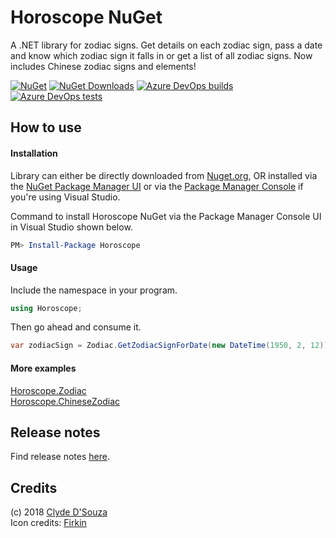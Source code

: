 # Horoscope NuGet
A .NET library for zodiac signs. Get details on each zodiac sign, pass a date and know which zodiac sign it falls in or get a list of all zodiac signs. Now includes Chinese zodiac signs and elements! 
    
[![NuGet](https://img.shields.io/nuget/v/horoscope.svg?colorB=green&label=NuGet&logo=nuget&style=flat)](https://www.nuget.org/packages/Horoscope/)
[![NuGet Downloads](https://img.shields.io/nuget/dt/horoscope.svg?colorB=%23004880&label=NuGet%20Downloads&logo=nuget&style=flat)](https://www.nuget.org/packages/Horoscope/)
[![Azure DevOps builds](https://img.shields.io/azure-devops/build/clydedsouza-nuget/90af4830-1be2-4677-981d-15d0b01937e4/1?logo=Azure%20DevOps)](https://dev.azure.com/clydedsouza-nuget/Horoscope%20NuGet/_build) 
[![Azure DevOps tests](https://img.shields.io/azure-devops/tests/clydedsouza-nuget/Horoscope%2520NuGet/1?logo=Azure%20DevOps)](https://dev.azure.com/clydedsouza-nuget/Horoscope%20NuGet/_build)     

## How to use
#### Installation 
Library can either be directly downloaded from [Nuget.org](https://www.nuget.org/packages/Horoscope/), OR installed via the [NuGet Package Manager UI](https://docs.microsoft.com/en-us/nuget/tools/package-manager-ui#finding-and-installing-a-package) or via the [Package Manager Console](https://docs.microsoft.com/en-us/nuget/tools/package-manager-console) if you're using Visual Studio.

Command to install Horoscope NuGet via the Package Manager Console UI in Visual Studio shown below.
```PowerShell
PM> Install-Package Horoscope 
```
  
#### Usage
Include the namespace in your program.
```C#
using Horoscope;
```

Then go ahead and consume it.
```C#
var zodiacSign = Zodiac.GetZodiacSignForDate(new DateTime(1950, 2, 12));
```

#### More examples
[Horoscope.Zodiac](https://github.com/ClydeDz/horoscope-nuget/blob/master/Src/Horoscope.TestConsole/ZodiacExamples.cs)   
[Horoscope.ChineseZodiac](https://github.com/ClydeDz/horoscope-nuget/blob/master/Src/Horoscope.TestConsole/ChineseZodiacExamples.cs)
   

## Release notes
Find release notes [here](https://github.com/ClydeDz/horoscope-nuget/releases).

## Credits
(c) 2018 [Clyde D'Souza](https://clydedsouza.net)   
Icon credits: [Firkin](https://openclipart.org/detail/297192/bold-zodiac-symbols-colour)
